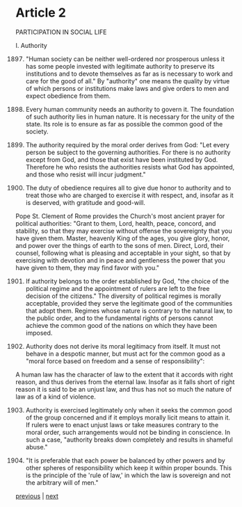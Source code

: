# Article 2

PARTICIPATION IN SOCIAL LIFE

I. Authority

1897. "Human society can be neither well-ordered nor prosperous unless it has some people invested with legitimate authority to preserve its institutions and to devote themselves as far as is necessary to work and care for the good of all." By "authority" one means the quality by virtue of which persons or institutions make laws and give orders to men and expect obedience from them.

1898. Every human community needs an authority to govern it. The foundation of such authority lies in human nature. It is necessary for the unity of the state. Its role is to ensure as far as possible the common good of the society.

1899. The authority required by the moral order derives from God: "Let every person be subject to the governing authorities. For there is no authority except from God, and those that exist have been instituted by God. Therefore he who resists the authorities resists what God has appointed, and those who resist will incur judgment."

1900. The duty of obedience requires all to give due honor to authority and to treat those who are charged to exercise it with respect, and, insofar as it is deserved, with gratitude and good-will.

Pope St. Clement of Rome provides the Church's most ancient prayer for political authorities: "Grant to them, Lord, health, peace, concord, and stability, so that they may exercise without offense the sovereignty that you have given them. Master, heavenly King of the ages, you give glory, honor, and power over the things of earth to the sons of men. Direct, Lord, their counsel, following what is pleasing and acceptable in your sight, so that by exercising with devotion and in peace and gentleness the power that you have given to them, they may find favor with you."

1901. If authority belongs to the order established by God, "the choice of the political regime and the appointment of rulers are left to the free decision of the citizens." The diversity of political regimes is morally acceptable, provided they serve the legitimate good of the communities that adopt them. Regimes whose nature is contrary to the natural law, to the public order, and to the fundamental rights of persons cannot achieve the common good of the nations on which they have been imposed.

1902. Authority does not derive its moral legitimacy from itself. It must not behave in a despotic manner, but must act for the common good as a "moral force based on freedom and a sense of responsibility":

A human law has the character of law to the extent that it accords with right reason, and thus derives from the eternal law. Insofar as it falls short of right reason it is said to be an unjust law, and thus has not so much the nature of law as of a kind of violence.

1903. Authority is exercised legitimately only when it seeks the common good of the group concerned and if it employs morally licit means to attain it. If rulers were to enact unjust laws or take measures contrary to the moral order, such arrangements would not be binding in conscience. In such a case, "authority breaks down completely and results in shameful abuse."

1904. "It is preferable that each power be balanced by other powers and by other spheres of responsibility which keep it within proper bounds. This is the principle of the 'rule of law,' in which the law is sovereign and not the arbitrary will of men."

[previous](https://github.com/Tenari/non-fiction/blob/master/catechism/__P6I.md) | [next](https://github.com/Tenari/non-fiction/blob/master/catechism/__P6K.md)